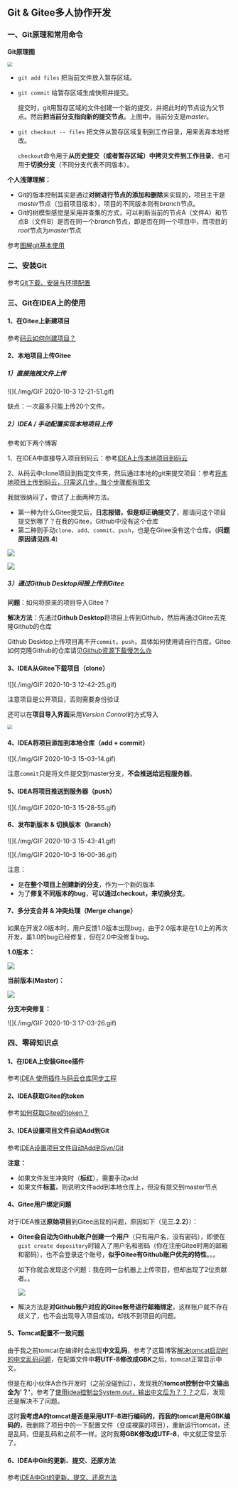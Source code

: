 ## Git & Gitee多人协作开发

### 一、Git原理和常用命令

**Git原理图**

<img src="./img/Snipaste_2020-10-03_12-37-56.png" style="zoom:67%;" />

- `git add files` 把当前文件放入暂存区域。

- `git commit` 给暂存区域生成快照并提交。

  提交时，git用暂存区域的文件创建一个新的提交，并把此时的节点设为父节点。然后**把当前分支指向新的提交节点**。上图中，当前分支是*master*。

- `git checkout -- files` 把文件从暂存区域复制到工作目录，用来丢弃本地修改。

  `checkout`命令用于**从历史提交（或者暂存区域）中拷贝文件到工作目录**，也可用于**切换分支**（不同分支代表不同版本）。

**个人浅薄理解：**

- Git的版本控制其实是通过**对树进行节点的添加和删除**来实现的，项目主干是*master*节点（当前项目版本），项目的不同版本则有*branch*节点。
- Git的树模型感觉是采用并查集的方式，可以判断当前的节点A（文件A）和节点B（文件B）是否在同一个*branch*节点，即是否在同一个项目中，而项目的*root*节点为*master*节点

参考[图解git基本使用](https://blog.csdn.net/ZYC88888/article/details/82142262)

### 二、安装Git

参考[Git下载、安装与环境配置](https://blog.csdn.net/huangqqdy/article/details/83032408)

### 三、Git在IDEA上的使用

#### 1、在Gitee上新建项目

参考[码云如何创建项目？](https://jingyan.baidu.com/article/48a420571a0971a92425041c.html)

#### 2、本地项目上传Gitee

##### 1）直接拖拽文件上传

![](./img/GIF 2020-10-3 12-21-51.gif)

缺点：一次最多只能上传20个文件。

##### 2）IDEA / 手动配置实现本地项目上传

参考如下两个博客

1、在IDEA中直接导入项目到码云：参考[IDEA上传本地项目到码云](https://www.cnblogs.com/zyboGarden/p/9950907.html)

2、从码云中clone项目到指定文件夹，然后通过本地的git来提交项目：参考[将本地项目上传到码云，只需这几步，每个步骤都有图文](https://www.jianshu.com/p/3e0b213ab03d)

我就很纳闷了，尝试了上面两种方法。

- 第一种为什么Gitee提交后，**日志报错，但是却正确提交了**，那请问这个项目提交到哪了？在我的Gitee，Github中没有这个仓库
- 第二种则手动`clone`、`add`、`commit`、`push`，也是在Gitee没有这个仓库。(**问题原因请见四.4**)

![](./img/Snipaste_2020-10-03_18-37-42.png)

![](./img/Snipaste_2020-10-03_19-02-56.png)

##### 3）通过Github Desktop间接上传到Gitee

**问题**：如何将原来的项目导入Gitee？

**解决方法**：先通过**Github Desktop**将项目上传到Github，然后再通过Gitee去克隆Github的仓库

Github Desktop上传项目离不开`commit`，`push`，具体如何使用请自行百度。Gitee如何克隆Github的仓库请见[Github资源下载慢怎么办](https://blog.csdn.net/qq_33934427/article/details/108181573)

#### 3、IDEA从Gitee下载项目（clone）

![](./img/GIF 2020-10-3 12-42-25.gif)

注意项目是公开项目，否则需要身份验证

还可以在**项目导入界面**采用*Version Control*的方式导入

<img src="./img/Snipaste_2020-10-03_19-32-57.png" style="zoom:67%;" />

#### 4、IDEA将项目添加到本地仓库（add + commit）

![](./img/GIF 2020-10-3 15-03-14.gif)

注意`commit`只是将文件提交到master分支，**不会推送给远程服务器**。

#### 5、IDEA将项目推送到服务器（push）

![](./img/GIF 2020-10-3 15-28-55.gif)



#### 6、发布新版本 & 切换版本（branch）

![](./img/GIF 2020-10-3 15-43-41.gif)

![](./img/GIF 2020-10-3 16-00-36.gif)

注意：

- 是**在整个项目上创建新的分支**，作为一个新的版本
- 为了**修复不同版本的bug**，**可以通过checkout，来切换分支**。

#### 7、多分支合并 & 冲突处理（Merge change）

如果在开发2.0版本时，用户反馈1.0版本出现bug，由于2.0版本是在1.0上的再次开发，虽1.0的bug已经修复，但在2.0中没修复bug。

**1.0版本：**

![](./img/Snipaste_2020-10-03_16-17-01.png)

**当前版本(Master)：**

![](./img/Snipaste_2020-10-03_16-16-37.png)

**分支冲突修复：**

![](./img/GIF 2020-10-3 17-03-26.gif)

### 四、零碎知识点

#### 1、在IDEA上安装Gitee插件

参考[IDEA 使用插件与码云仓库同步工程](https://blog.csdn.net/qq_17058993/article/details/82215958)

#### 2、IDEA获取Gitee的token

参考[如何获取Gitee的token？](https://blog.csdn.net/weixin_43675566/article/details/105021443)

#### 3、IDEA设置项目文件自动Add到Git

参考[IDEA设置项目文件自动Add到Svn/Git](https://www.cnblogs.com/xdzy/p/10925419.html)

**注意：**

- 如果文件发生冲突时（**标红**），需要手动add
- 如果文件**标蓝**，则说明文件add到本地仓库上，但没有提交到master节点

#### 4、Gitee用户绑定问题

对于IDEA推送**原始项目**到Gitee出现的问题，原因如下（见**三.2.2）**）：

- **Gitee会自动为Github账户创建一个用户**（只有用户名，没有密码），即使在`gist create depository`时输入了用户名和密码（你在注册Gitee时用的邮箱和密码），也不会登录这个账号，**似乎Gitee有Github账户优先的特性**。。。

  如下你就会发现这个问题：我在同一台机器上上传项目，但却出现了2位贡献者。。

  ![](./img/Snipaste_2020-10-03_16-17-01.png)

- 解决方法是**对Github账户对应的Gitee账号进行邮箱绑定**，这样账户就不存在歧义了，也不会出现导入项目成功，却找不到项目的问题。

#### 5、Tomcat配置不一致问题

​		由于我之前tomcat在编译时会出现**中文乱码**，参考了这篇博客[解决tomcat启动时的中文乱码问题](https://blog.csdn.net/JF_OnTheWay/article/details/87889558)，在配置文件中**将UTF-8修改成GBK**之后，tomcat正常显示中文。

​		但是在和小伙伴A合作开发时（之前没碰到过），发现我的**tomcat控制台中文输出全为'？'**，参考了[使用idea控制台System.out，输出中文后为？？？](https://blog.csdn.net/dachaoa/article/details/82845176)之后，发现还是解决不了问题。

​		这时**我考虑A的tomcat是否是采用UTF-8进行编码的，而我的tomcat是用GBK编码的**，我删除了项目中的一下配置文件（变成裸露的项目），重新运行tomcat，还是乱码，但是乱码和之前不一样。这时我**将GBK修改成UTF-8**，中文就正常显示了。

#### 6、IDEA中Git的更新、提交、还原方法

参考[IDEA中Git的更新、提交、还原方法](https://blog.csdn.net/geng31/article/details/78585557)